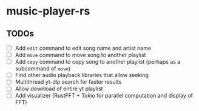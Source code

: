 # music-player-rs

## TODOs

- [ ] Add `edit` command to edit song name and artist name
- [ ] Add `move` command to move song to another playlist
- [ ] Add `copy` command to copy song to another playlist (perhaps as a subcommand of `move`)
- [ ] Find other audio playback libraries that allow seeking
- [ ] Multithread yt-dlp search for faster results
- [ ] Allow download of entire yt playlist
- [ ] Add visualizer (RustFFT + Tokio for parallel computation and display of FFT)
